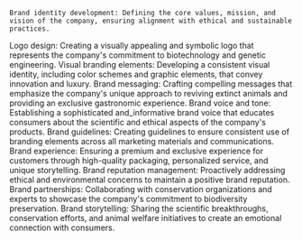     Brand identity development: Defining the core values, mission, and vision of the company, ensuring alignment with ethical and sustainable practices.
Logo design: Creating a visually appealing and symbolic logo that represents the company's commitment to biotechnology and genetic engineering.
Visual branding elements: Developing a consistent visual identity, including color schemes and graphic elements, that convey innovation and luxury.
Brand messaging: Crafting compelling messages that emphasize the company's unique approach to reviving extinct animals and providing an exclusive gastronomic experience.
Brand voice and tone: Establishing a sophisticated and_informative brand voice that educates consumers about the scientific and ethical aspects of the company's products.
Brand guidelines: Creating guidelines to ensure consistent use of branding elements across all marketing materials and communications.
Brand experience: Ensuring a premium and exclusive experience for customers through high-quality packaging, personalized service, and unique storytelling.
Brand reputation management: Proactively addressing ethical and environmental concerns to maintain a positive brand reputation.
Brand partnerships: Collaborating with conservation organizations and experts to showcase the company's commitment to biodiversity preservation.
Brand storytelling: Sharing the scientific breakthroughs, conservation efforts, and animal welfare initiatives to create an emotional connection with consumers.

